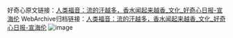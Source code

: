 好奇心原文链接：[人类福音：流的汗越多，香水闻起来越香_文化_好奇心日报-宣海伦](https://www.qdaily.com/articles/8120.html)
WebArchive归档链接：[人类福音：流的汗越多，香水闻起来越香_文化_好奇心日报-宣海伦](http://web.archive.org/web/20180726024057/http://www.qdaily.com:80/articles/8120.html)
![image](http://ww3.sinaimg.cn/large/007d5XDply1g3vapc6yz0j30u02q74qp)